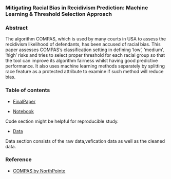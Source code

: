 ### Mitigating Racial Bias in Recidivism Prediction: Machine Learning & Threshold Selection Approach

### Abstract
The algorithm COMPAS, which is used by many courts in USA to assess the recidivism likelihood of defendants, has been accused of racial bias. This paper assesses COMPAS’s classification setting in defining ‘low’, ‘medium’, ‘high’ risks and tries to select proper threshold for each racial group so that the tool can improve its algorithm fairness whilst having good predictive performance. It also uses machine learning methods separately by splitting race feature as a protected attribute to examine if such method will reduce bias. 



### Table of contents

* [FinalPaper](https://github.com/lulululugagaga/persp-research-econ_Spr20/tree/master/FinalPaper/FinalPaper)

* [Notebook](https://github.com/lulululugagaga/persp-research-econ_Spr20/tree/master/FinalPaper/Notebook)

Code section might be helpful for reproducible study.

* [Data](https://github.com/lulululugagaga/persp-research-econ_Spr20/tree/master/FinalPaper/Data)

Data section consists of the raw data,vefication data as well as the cleaned data.

### Reference

* [COMPAS by NorthPointe](http://www.northpointeinc.com/files/downloads/FAQ_Document.pdf)
